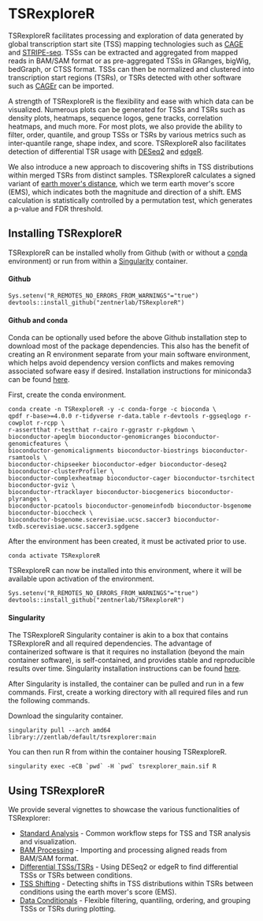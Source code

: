 # TSRexploreR

TSRexploreR facilitates processing and exploration of data generated by global transcription start site (TSS) mapping technologies such as [CAGE](https://link.springer.com/protocol/10.1007%2F978-1-4939-0805-9_7) and [STRIPE-seq](https://genome.cshlp.org/content/30/6/910.long). TSSs can be extracted and aggregated from mapped reads in BAM/SAM format or as pre-aggregated TSSs in GRanges, bigWig, bedGraph, or CTSS format. TSSs can then be normalized and clustered into transcription start regions (TSRs), or TSRs detected with other software such as [CAGEr](https://academic.oup.com/nar/article/43/8/e51/2414172) can be imported.

A strength of TSRexploreR is the flexibility and ease with which data can be visualized. Numerous plots can be generated for TSSs and TSRs such as density plots, heatmaps, sequence logos, gene tracks, correlation heatmaps, and much more. For most plots, we also provide the ability to filter, order, quantile, and group TSSs or TSRs by various metrics such as inter-quantile range, shape index, and score. TSRexploreR also facilitates detection of differential TSR usage with [DESeq2](https://genomebiology.biomedcentral.com/articles/10.1186/s13059-014-0550-8) and [edgeR](https://academic.oup.com/bioinformatics/article/26/1/139/182458).

We also introduce a new approach to discovering shifts in TSS distributions within merged TSRs from distinct samples. TSRexploreR calculates a signed variant of [earth mover's distance](https://en.wikipedia.org/wiki/Earth_mover%27s_distance), which we term earth mover's score (EMS), which indicates both the magnitude and direction of a shift. EMS calculation is statistically controlled by a permutation test, which generates a p-value and FDR threshold.

## Installing TSRexploreR

TSRexploreR can be installed wholly from Github (with or without a [conda](https://docs.conda.io/en/latest/) environment) or run from within a [Singularity](https://singularity.lbl.gov) container.

#### Github

```
Sys.setenv("R_REMOTES_NO_ERRORS_FROM_WARNINGS"="true")
devtools::install_github("zentnerlab/TSRexploreR")
```

#### Github and conda

Conda can be optionally used before the above Github installation step to download most of the package dependencies. This also has the benefit of creating an R environment separate from your main software environment, which helps avoid dependency version conflicts and makes removing associated sofware easy if desired. Installation instructions for miniconda3 can be found [here](https://docs.conda.io/projects/conda/en/latest/user-guide/install/).

First, create the conda environment.

```
conda create -n TSRexploreR -y -c conda-forge -c bioconda \
qpdf r-base>=4.0.0 r-tidyverse r-data.table r-devtools r-ggseqlogo r-cowplot r-rcpp \
r-assertthat r-testthat r-cairo r-ggrastr r-pkgdown \
bioconductor-apeglm bioconductor-genomicranges bioconductor-genomicfeatures \
bioconductor-genomicalignments bioconductor-biostrings bioconductor-rsamtools \
bioconductor-chipseeker bioconductor-edger bioconductor-deseq2 bioconductor-clusterProfiler \
bioconductor-complexheatmap bioconductor-cager bioconductor-tsrchitect bioconductor-gviz \
bioconductor-rtracklayer bioconductor-biocgenerics bioconductor-plyranges \
bioconductor-pcatools bioconductor-genomeinfodb bioconductor-bsgenome bioconductor-bioccheck \
bioconductor-bsgenome.scerevisiae.ucsc.saccer3 bioconductor-txdb.scerevisiae.ucsc.saccer3.sgdgene
```

After the environment has been created, it must be activated prior to use.

```
conda activate TSRexploreR
```

TSRexploreR can now be installed into this environment, where it will be available upon activation of the environment.

```
Sys.setenv("R_REMOTES_NO_ERRORS_FROM_WARNINGS"="true")
devtools::install_github("zentnerlab/TSRexploreR")
```

#### Singularity

The TSRexploreR Singularity container is akin to a box that contains TSRexploreR and all required dependencies. The advantage of containerized software is that it requires no installation (beyond the main container software), is self-contained, and provides stable and reproducible results over time.
Singularity installation instructions can be found [here](https://sylabs.io/docs/).

After Singularity is installed, the container can be pulled and run in a few commands. First, create a working directory with all required files and run the following commands.

Download the singularity container.

```
singularity pull --arch amd64 library://zentlab/default/tsrexplorer:main
```

You can then run R from within the container housing TSRexploreR.

```
singularity exec -eCB `pwd` -H `pwd` tsrexplorer_main.sif R
```

## Using TSRexploreR

We provide several vignettes to showcase the various functionalities of TSRexplorer:

- [Standard Analysis](documentation/STANDARD_ANALYSIS.pdf) - Common workflow steps for TSS and TSR analysis and visualization.
- [BAM Processing](documentation/BAM_PROCESSING.pdf) - Importing and processing aligned reads from BAM/SAM format.
- [Differential TSSs/TSRs](documentation/DIFF_FEATURES.pdf) - Using DESeq2 or edgeR to find differential TSSs or TSRs between conditions.
- [TSS Shifting](documentation/FEATURE_SHIFT.pdf) - Detecting shifts in TSS distributions within TSRs between conditions using the earth mover's score (EMS).
- [Data Conditionals](documentation/DATA_CONDITIONING.pdf) - Flexible filtering, quantiling, ordering, and grouping TSSs or TSRs during plotting.

